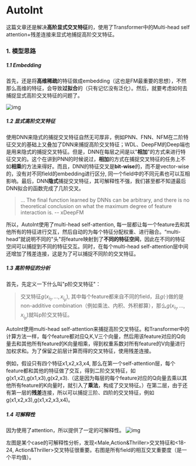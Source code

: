 # AutoInt

这篇文章还是解决**高阶显式交叉特征**的，使用了Transformer中的Multi-head self attention+残差连接来显式地捕捉高阶交叉特征。

### 1. 模型思路

##### 1.1 Embedding

首先，还是将**高维稀疏**的特征做成embedding（这也是FM最重要的思想），不然那么高维的特征，会导致**过拟合**的（只有记忆没有泛化）。然后，就要考虑如何去捕捉显式高阶交叉特征的问题了。


![img](https://pic1.zhimg.com/v2-3e6f93de4bb7474401d03b88db688ba8_b.png)



##### 1.2 显式高阶交叉特征

使用DNN来隐式的捕捉交叉特征自然无可厚非，例如PNN、FNN、NFM在二阶特征交叉的基础上又叠加了DNN来捕捉高阶交叉特征；WDL、DeepFM的Deep端也是用来隐式的捕捉交叉特征。但是，DNN在每层之间是以"**相加**"的方式来进行特征交叉的。这个在讲到PNN的时候说过，**相加**的方式在捕捉交叉特征的任务上不如**相乘**的方法来得好。而且，DNN的特征交叉是**bit-wise**的，而不是vector-wise的，没有对不同field的embedding进行区分, 同一个field中的不同元素也可以互相影响。最后，DNN**隐式**捕捉交叉特征，其可解释性不强，我们甚至都不知道最后DNN拟合的函数完成了几阶交叉。

> ... The final function learned by DNNs can be arbitrary, and there is no theoretical conclusion on what the maximum degree of feature interaction is. -- xDeepFM

所以，AutoInt使用了multi-head self-attention, 每一层都让每一个feature去和其他所有的特征进行交互，然后自动的为每个特征分配权重、进行融合。“multi-head”就说明不同的"头"将feature映射到了**不同的特征空间**，因此在不同的特征空间可以捕捉到不同的特征交互。同时，在每个multi-head self-attention层中间还增加了残差连接，这是为了可以捕捉不同阶的交叉特征。

##### 1.3 高阶特征的分析

首先，先定义一下什么叫"p阶交叉特征"：

> 交叉特征$g(x_{i_1},...,x_{i_p})$, 其中每个feature都来自不同的field，且$g(·)$做的是non-additive combination（例如乘法、内积、外积都算），那么$g(x_{i_1},...,x_{i_p})$就叫p阶交叉特征。

AutoInt使用multi-head self-attention来捕捉高阶交叉特征。和Transformer中的计算方法一样，每个feature都对应Q,K,V三个向量，然后用该feature对应的Q向量去和其他所有feature的K向量相乘，得到权重系数对所有feature的V向量进行加权求和。为了保留之前层计算而得的交叉特征，使用残差连接。

例如，假设只有四个特征x1,x2,x3,x4, 那么在第一个self-attention层，每个feature都和其他的特征做了交互，得到二阶交叉特征，如g(x1,x2),g(x1,x3),g(x2,x3).（这是因为每层的每个feature对应的Q向量去乘以其他所有feature的K向量时，就引入了**乘法**，构成了交叉特征。）在第二层，由于还有第一层的**残差**连接，所以可以捕捉三阶、四阶的交叉特征，例如g(x1,x2,x3),g(x1,x2,x3,x4)。

##### 1.4 可解释性

因为使用了attention，所以提供了一定的可解释性。
![img](https://pic1.zhimg.com/80/v2-f8e70a6e96b8392bf81be9d4f437951f_1440w.png)




左图是某个case的可解释性分析，发现\<Male,Action&Thriller\>交叉特征和\<18-24, Action&Thriller\>交叉特征很重要。右图是所有field的相互交叉重要度（是一个平均值）。
